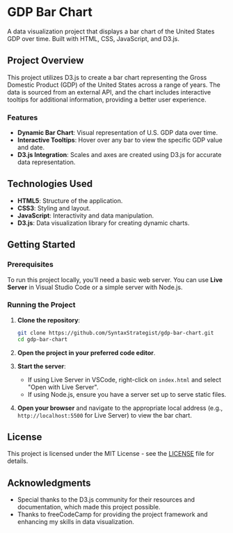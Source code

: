 # GDP Bar Chart

A data visualization project that displays a bar chart of the United States GDP over time. Built with HTML, CSS, JavaScript, and D3.js.

## Project Overview

This project utilizes D3.js to create a bar chart representing the Gross Domestic Product (GDP) of the United States across a range of years. The data is sourced from an external API, and the chart includes interactive tooltips for additional information, providing a better user experience.

### Features

- **Dynamic Bar Chart**: Visual representation of U.S. GDP data over time.
- **Interactive Tooltips**: Hover over any bar to view the specific GDP value and date.
- **D3.js Integration**: Scales and axes are created using D3.js for accurate data representation.

## Technologies Used

- **HTML5**: Structure of the application.
- **CSS3**: Styling and layout.
- **JavaScript**: Interactivity and data manipulation.
- **D3.js**: Data visualization library for creating dynamic charts.

## Getting Started

### Prerequisites

To run this project locally, you'll need a basic web server. You can use **Live Server** in Visual Studio Code or a simple server with Node.js.

### Running the Project

1. **Clone the repository**:
   ```bash
   git clone https://github.com/SyntaxStrategist/gdp-bar-chart.git
   cd gdp-bar-chart
   ```

2. **Open the project in your preferred code editor**.

3. **Start the server**:
   - If using Live Server in VSCode, right-click on `index.html` and select "Open with Live Server".
   - If using Node.js, ensure you have a server set up to serve static files.

4. **Open your browser** and navigate to the appropriate local address (e.g., `http://localhost:5500` for Live Server) to view the bar chart.

## License

This project is licensed under the MIT License - see the [LICENSE](LICENSE) file for details.

## Acknowledgments

- Special thanks to the D3.js community for their resources and documentation, which made this project possible.
- Thanks to freeCodeCamp for providing the project framework and enhancing my skills in data visualization.
